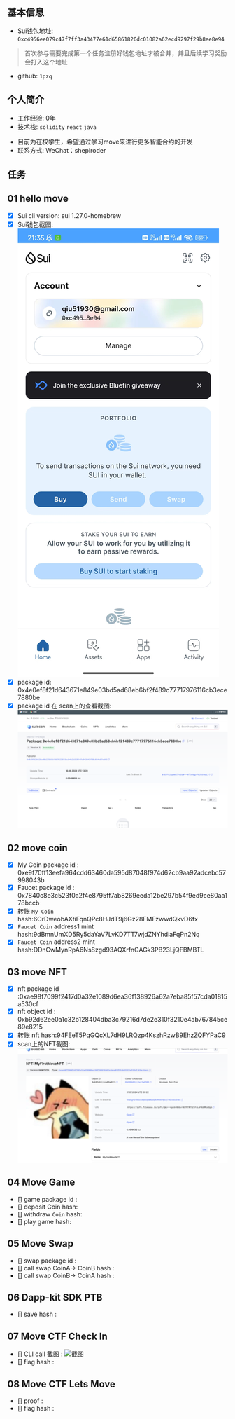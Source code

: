 ## 基本信息
- Sui钱包地址: `0xc4956ee079c47f7ff3a43477e61d65861820dc01082a62ecd9297f29b8ee8e94`
> 首次参与需要完成第一个任务注册好钱包地址才被合并，并且后续学习奖励会打入这个地址
- github: `1pzq`

## 个人简介
- 工作经验: 0年
- 技术栈: `solidity` `react` `java` 
>
- 目前为在校学生，希望通过学习move来进行更多智能合约的开发
- 联系方式: WeChat：shepiroder

## 任务

##   01 hello move  
- [x] Sui cli version: sui 1.27.0-homebrew
- [x] Sui钱包截图: ![Sui钱包截图](./images/task1.jpg)
- [x] package id: 0x4e0ef8f21d643671e849e03bd5ad68eb6bf2f489c77717976116cb3ece7880be
- [x] package id 在 scan上的查看截图:![Scan截图](./images/task11.jpg)

##   02 move coin
- [x] My Coin package id : 0xe9f70ff13eefa964cdd63460da595d87048f974d62cb9aa92adcebc57998043b
- [x] Faucet package id : 0x7840c8e3c523f0a2f4e8795ff7ab8269eeda12be297b54f9ed9ce80aa178bccb
- [x] 转账 `My Coin` hash:6CrDweobAXtiFqnQPc8HJdT9j6Gz28FMFzwwdQkvD6fx
- [x] `Faucet Coin` address1 mint hash:9dBmnUmXD5Ry5daYaV7LvKD7TT7wjdZNYhdiaFqPn2Nq
- [x] `Faucet Coin` address2 mint hash:DDnCwMynRpA6Ns8zgd93AQXrfnGAGk3PB23LjQFBMBTL

##   03 move NFT
- [x] nft package id :0xae98f7099f2417d0a32e1089d6ea36f138926a62a7eba85f57cda01815a530cf
- [x] nft object id : 0xb92d62ee0a1c32b128404dba3c79216d7de2e310f3210e4ab767845ce89e8215
- [x] 转账 nft  hash:94FEeT5PqGQcXL7dH9LRQzp4KszhRzwB9EhzZQFYPaC9
- [x] scan上的NFT截图:![Scan截图](./images/task31.png)

##   04 Move Game
- [] game package id :
- [] deposit Coin hash:
- [] withdraw `Coin` hash:
- [] play game hash:

##   05 Move Swap
- [] swap package id :
- [] call swap CoinA-> CoinB  hash :
- [] call swap CoinB-> CoinA  hash :

##   06 Dapp-kit SDK PTB
- [] save hash :

##   07 Move CTF Check In
- [] CLI call 截图 : ![截图](./images/你的图片地址)
- [] flag hash :

##   08 Move CTF Lets Move
- [] proof : 
- [] flag hash :
